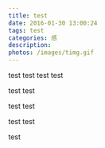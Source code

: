 ```yaml
---
title: test 
date: 2016-01-30 13:00:24
tags: test
categories: 感
description: 
photos: /images/timg.gif
---
```



test
test
test
test

test
test

test
test

test
test

<!-- more -->


test